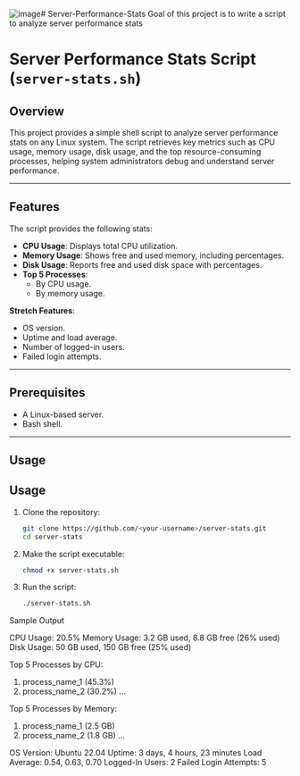 ![image](https://github.com/user-attachments/assets/7e34dc57-e1b9-4398-a514-d02b22cac4be)# Server-Performance-Stats
Goal of this project is to write a script to analyze server performance stats
# Server Performance Stats Script (`server-stats.sh`)

## Overview
This project provides a simple shell script to analyze server performance stats on any Linux system. The script retrieves key metrics such as CPU usage, memory usage, disk usage, and the top resource-consuming processes, helping system administrators debug and understand server performance.

---

## Features
The script provides the following stats:
- **CPU Usage**: Displays total CPU utilization.
- **Memory Usage**: Shows free and used memory, including percentages.
- **Disk Usage**: Reports free and used disk space with percentages.
- **Top 5 Processes**:
  - By CPU usage.
  - By memory usage.
  
**Stretch Features**:
- OS version.
- Uptime and load average.
- Number of logged-in users.
- Failed login attempts.

---

## Prerequisites
- A Linux-based server.
- Bash shell.

---

## Usage
## Usage

1. Clone the repository:
    ```bash
    git clone https://github.com/<your-username>/server-stats.git
    cd server-stats
    ```

2. Make the script executable:
    ```bash
    chmod +x server-stats.sh
    ```

3. Run the script:
    ```bash
    ./server-stats.sh
    ```

Sample Output

CPU Usage: 20.5%
Memory Usage: 3.2 GB used, 8.8 GB free (26% used)
Disk Usage: 50 GB used, 150 GB free (25% used)

Top 5 Processes by CPU:
1. process_name_1 (45.3%)
2. process_name_2 (30.2%)
...

Top 5 Processes by Memory:
1. process_name_1 (2.5 GB)
2. process_name_2 (1.8 GB)
...

OS Version: Ubuntu 22.04
Uptime: 3 days, 4 hours, 23 minutes
Load Average: 0.54, 0.63, 0.70
Logged-In Users: 2
Failed Login Attempts: 5
